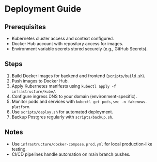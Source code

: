 # Deployment Guide

## Prerequisites

- Kubernetes cluster access and context configured.
- Docker Hub account with repository access for images.
- Environment variable secrets stored securely (e.g., GitHub Secrets).

## Steps

1. Build Docker images for backend and frontend (`scripts/build.sh`).
2. Push images to Docker Hub.
3. Apply Kubernetes manifests using `kubectl apply -f infrastructure/kube/`.
4. Configure ingress DNS to your domain (environment-specific).
5. Monitor pods and services with `kubectl get pods,svc -n fakenews-platform`.
6. Use `scripts/deploy.sh` for automated deployment.
7. Backup Postgres regularly with `scripts/backup.sh`.

## Notes

- Use `infrastructure/docker-compose.prod.yml` for local production-like testing.
- CI/CD pipelines handle automation on main branch pushes.
